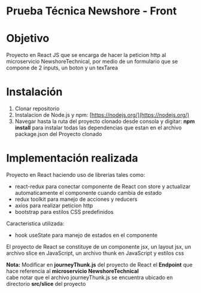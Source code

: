 # Prueba Técnica Newshore - Front

# Objetivo

Proyecto en React JS que se encarga de hacer la peticion http al microservicio NewshoreTechnical, por medio de un formulario que se compone de 2 inputs, un boton y un texTarea

# Instalación
1. Clonar repositorio
2. Instalacion de Node.js y npm: [https://nodejs.org/](https://nodejs.org/)
3. Navegar hasta la ruta del proyecto clonado desde consola y digitar: **npm install** para instalar todas las dependencias que estan en el archivo package.json del Proyecto clonado

# Implementación realizada
Proyecto en React haciendo uso de librerias tales como: 
- react-redux para conectar componente de React con store y actualizar automaticamente el componente cuando cambia de estado
- redux toolkit para manejo de acciones y reducers 
- axios para realizar peticion http 
- bootstrap para estilos CSS predefinidos

Caracteristica utilizada:
- hook useState para manejo de estados en el componente

El proyecto de React se constituye de un componente jsx, un layout jsx, un archivo slice en JavaScript, un archivo thunk en JavaScript y estilos css

**Nota:** Modificar en **journeyThunk.js** del proyecto de React el **Endpoint** que hace referencia al **microservicio NewshoreTechnical**  
cabe notar que el archivo journeyThunk.js se encuentra ubicado en directorio **src/slice** del proyecto







